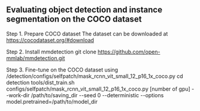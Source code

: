 ## Evaluating object detection and instance segmentation on the COCO dataset
Step 1. Prepare COCO dataset
The dataset can be downloaded at https://cocodataset.org/#download

Step 2. Install mmdetection
git clone https://github.com/open-mmlab/mmdetection.git

Step 3. Fine-tune on the COCO dataset using /detection/configs/selfpatch/mask_rcnn_vit_small_12_p16_1x_coco.py
cd detection
tools/dist_train.sh configs/selfpatch/mask_rcnn_vit_small_12_p16_1x_coco.py [number of gpu] --work-dir /path/to/saving_dir --seed 0 --deterministic --options model.pretrained=/path/to/model_dir
